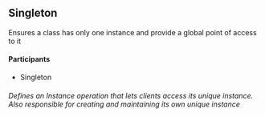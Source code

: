 ## Singleton

Ensures a class has only one instance and provide a global point of access to it

#### Participants

- Singleton
###### Defines an Instance operation that lets clients access its unique instance. Also responsible for creating and maintaining its own unique instance
